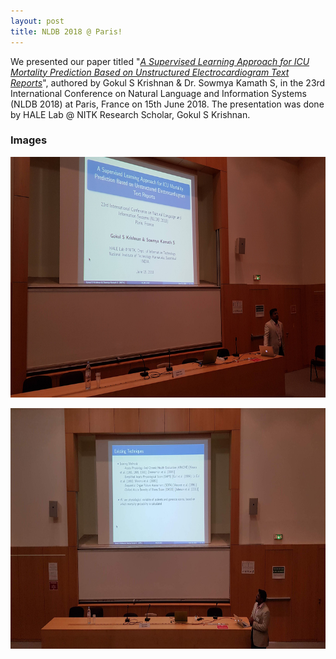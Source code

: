 ```yaml
---
layout: post
title: NLDB 2018 @ Paris!
---
```

<link rel="stylesheet" type="text/css" href="../bootstrap.min.css">
<script type="text/javascript" src="../bootstrap.min.js"></script>
<script type="text/javascript" src="../my_scripts.js"></script>

<style type="text/css">
  .img-thumbnail {
    height: 385px;
  }
</style>

<div class="container">
  <p>We presented our paper titled "<a href="https://link.springer.com/chapter/10.1007/978-3-319-91947-8_13" target="_blank"><i>A Supervised Learning Approach for ICU Mortality Prediction Based on Unstructured Electrocardiogram Text Reports</i></a>", authored by Gokul S Krishnan &amp; Dr. Sowmya Kamath S, in the 23rd International Conference on Natural Language and Information Systems (NLDB 2018) at Paris, France on 15th June 2018. The presentation was done by HALE Lab @ NITK Research Scholar, Gokul S Krishnan.</p>
  <h3>Images</h3>
  <div class="row">
    <div class="col-md-6">
      <div class="thumbnail">
        <a href="../images/nldb2018/nldb2.jpg" target="_blank">
          <img src="../images/nldb2018/nldb2.jpg" class="img-thumbnail" alt="NLDB 2018" height="100px" >
          <div class="caption">
            <p></p>
          </div>
        </a>
      </div>
    </div>
    <div class="col-md-6">
      <div class="thumbnail">
        <a href="../images/nldb2018/nldb3.jpg" target="_blank">
          <img src="../images/nldb2018/nldb3.jpg" class="img-thumbnail" alt="NLDB 2018" height="100px" >
          <div class="caption">
          </div>
        </a>
      </div>
    </div>
  </div>
</div>
